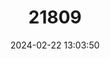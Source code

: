 ---
title: "21809"
category: "Thomomys idahoensis"
draft: false
date: 2024-02-22 13:03:50
languages:
  English: ["Idaho Pocket Gopher"]
---